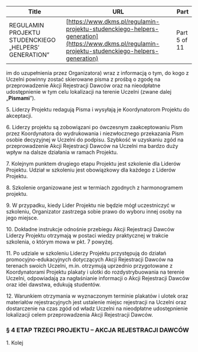 | **Title**       | **URL**           | **Part**              |
|-----------------|-------------------|-----------------------|
| REGULAMIN PROJEKTU STUDENCKIEGO „HELPERS’ GENERATION”         | [https://www.dkms.pl/regulamin-projektu-studenckiego-helpers-generation](https://www.dkms.pl/regulamin-projektu-studenckiego-helpers-generation)    | Part 5 of 11          |

 im do uzupełnienia przez Organizatora) wraz z informacją o tym, do kogo z Uczelni powinny zostać skierowane pisma z prośbą o zgodę na przeprowadzenie Akcji Rejestracji Dawców oraz na nieodpłatne udostępnienie w tym celu lokalizacji na terenie Uczelni (zwane dalej „**Pismami**”). 


5\. Liderzy Projektu redagują Pisma i wysyłają je Koordynatorom Projektu do akceptacji.


6\. Liderzy projektu są zobowiązani po ówczesnym zaakceptowaniu Pism przez Koordynatora do wydrukowania i niezwłocznego przekazania Pism osobie decyzyjnej w Uczelni do podpisu. Szybkość w uzyskaniu zgód na przeprowadzenie Akcji Rejestracji Dawców na Uczelni ma bardzo duży wpływ na dalsze działania w ramach Projektu.


7\. Kolejnym punktem drugiego etapu Projektu jest szkolenie dla Liderów Projektu. Udział w szkoleniu jest obowiązkowy dla każdego z Liderów Projektu. 


8\. Szkolenie organizowane jest w termiach zgodnych z harmonogramem projektu.


9\. W przypadku, kiedy Lider Projektu nie będzie mógł uczestniczyć w szkoleniu, Organizator zastrzega sobie prawo do wyboru innej osoby na jego miejsce.


10\. Dokładne instrukcje odnośnie przebiegu Akcji Rejestracji Dawców Liderzy Projektu otrzymają w postaci wiedzy praktycznej w trakcie szkolenia, o którym mowa w pkt. 7 powyżej.


11\. Po udziale w szkoleniu Liderzy Projektu przystępują do działań promocyjno\-edukacyjnych dotyczących Akcji Rejestracji Dawców na terenach swoich Uczelni, m.in. otrzymują uprzednio przygotowane z Koordynatorami Projektu plakaty i ulotki do rozdystrybuowania na terenie Uczelni, odpowiadają za nagłaśnianie informacji o Akcji Rejestracji Dawców oraz idei dawstwa, edukują studentów. 


12\. Warunkiem otrzymania w wyznaczonym terminie plakatów i ulotek oraz materiałów rejestracyjnych jest ustalenie miejsc rejestracji na Uczelni oraz dostarczenie na czas zgód od władz Uczelni na nieodpłatne udostępnienie lokalizacji celem przeprowadzenia Akcji Rejestracji Dawców.


### § 4 ETAP TRZECI PROJEKTU – AKCJA REJESTRACJI DAWCÓW


1\. Kolej